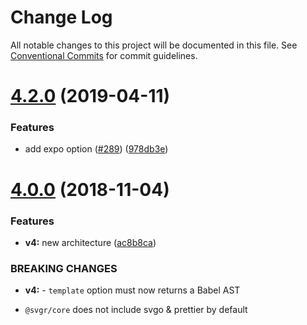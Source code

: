 # Change Log

All notable changes to this project will be documented in this file.
See [Conventional Commits](https://conventionalcommits.org) for commit guidelines.

# [4.2.0](https://github.com/smooth-code/svgr/tree/master/packages/babel-plugin-transform-react-native-svg/compare/v4.1.0...v4.2.0) (2019-04-11)


### Features

* add expo option ([#289](https://github.com/smooth-code/svgr/tree/master/packages/babel-plugin-transform-react-native-svg/issues/289)) ([978db3e](https://github.com/smooth-code/svgr/tree/master/packages/babel-plugin-transform-react-native-svg/commit/978db3e))





# [4.0.0](https://github.com/smooth-code/svgr/compare/v3.1.0...v4.0.0) (2018-11-04)


### Features

* **v4:** new architecture ([ac8b8ca](https://github.com/smooth-code/svgr/commit/ac8b8ca))


### BREAKING CHANGES

* **v4:** - `template` option must now returns a Babel AST
- `@svgr/core` does not include svgo & prettier by default

